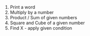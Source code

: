 1. Print a word
2. Multiply by a number
3. Product / Sum of given numbers
4. Square and Cube of a given number
5. Find X - apply given condition
